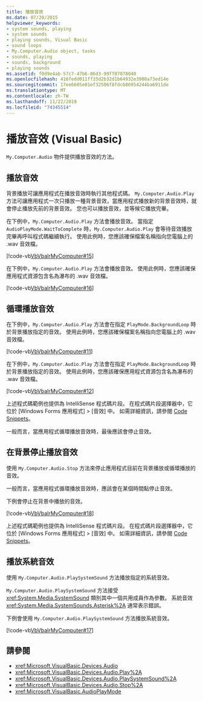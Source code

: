 ```yaml
---
title: 播放音效
ms.date: 07/20/2015
helpviewer_keywords:
- system sounds, playing
- system sounds
- playing sounds, Visual Basic
- sound loops
- My.Computer.Audio object, tasks
- sounds, playing
- sounds, background
- playing sounds
ms.assetid: f0d9e4ab-57c7-47b6-86d3-99ff07078040
ms.openlocfilehash: 416fedd011ff35d2b32d1b64932e3908a73ed14e
ms.sourcegitcommit: 17ee6605e01ef32506f8fdc686954244ba6911de
ms.translationtype: MT
ms.contentlocale: zh-TW
ms.lasthandoff: 11/22/2019
ms.locfileid: "74345514"
---
```

# <a name="playing-sounds-visual-basic"></a>播放音效 (Visual Basic)

`My.Computer.Audio` 物件提供播放音效的方法。  
  
## <a name="playing-sounds"></a>播放音效  

 背景播放可讓應用程式在播放音效時執行其他程式碼。 `My.Computer.Audio.Play` 方法可讓應用程式一次只播放一種背景音效，當應用程式播放新的背景音效時，就會停止播放先前的背景音效。 您也可以播放音效，並等候它播放完畢。  
  
 在下例中，`My.Computer.Audio.Play` 方法會播放音效。 當指定 `AudioPlayMode.WaitToComplete` 時，`My.Computer.Audio.Play` 會等待音效播放完畢再呼叫程式碼繼續執行。 使用此例時，您應該確保檔案名稱指向您電腦上的 .wav 音效檔。  
  
 [!code-vb[VbVbalrMyComputer#15](~/samples/snippets/visualbasic/VS_Snippets_VBCSharp/VbVbalrMyComputer/VB/Class1.vb#15)]  
  
 在下例中，`My.Computer.Audio.Play` 方法會播放音效。 使用此例時，您應該確保應用程式資源包含名為瀑布的 .wav 音效檔。  
  
 [!code-vb[VbVbalrMyComputer#16](~/samples/snippets/visualbasic/VS_Snippets_VBCSharp/VbVbalrMyComputer/VB/Class1.vb#16)]  
  
## <a name="playing-looping-sounds"></a>循環播放音效  

 在下例中，`My.Computer.Audio.Play` 方法會在指定 `PlayMode.BackgroundLoop` 時於背景播放指定的音效。 使用此例時，您應該確保檔案名稱指向您電腦上的 .wav 音效檔。  
  
 [!code-vb[VbVbalrMyComputer#11](~/samples/snippets/visualbasic/VS_Snippets_VBCSharp/VbVbalrMyComputer/VB/Class1.vb#11)]  
  
 在下例中，`My.Computer.Audio.Play` 方法會在指定 `PlayMode.BackgroundLoop` 時於背景播放指定的音效。 使用此例時，您應該確保應用程式資源包含名為瀑布的 .wav 音效檔。  
  
 [!code-vb[VbVbalrMyComputer#12](~/samples/snippets/visualbasic/VS_Snippets_VBCSharp/VbVbalrMyComputer/VB/Class1.vb#12)]  
  
 上述程式碼範例也提供為 IntelliSense 程式碼片段。 在程式碼片段選擇器中，它位於 [Windows Forms 應用程式] > [音效] 中。 如需詳細資訊，請參閱 [Code Snippets](/visualstudio/ide/code-snippets)。  
  
 一般而言，當應用程式循環播放音效時，最後應該會停止音效。  
  
## <a name="stopping-the-playing-of-sounds-in-the-background"></a>在背景停止播放音效  

 使用 `My.Computer.Audio.Stop` 方法來停止應用程式目前在背景播放或循環播放的音效。  
  
 一般而言，當應用程式循環播放音效時，應該會在某個時間點停止音效。  
  
 下例會停止在背景中播放的音效。  
  
 [!code-vb[VbVbalrMyComputer#18](~/samples/snippets/visualbasic/VS_Snippets_VBCSharp/VbVbalrMyComputer/VB/Class1.vb#18)]  
  
 上述程式碼範例也提供為 IntelliSense 程式碼片段。 在程式碼片段選擇器中，它位於 [Windows Forms 應用程式] > [音效] 中。 如需詳細資訊，請參閱 [Code Snippets](/visualstudio/ide/code-snippets)。  
  
## <a name="playing-system-sounds"></a>播放系統音效  

 使用 `My.Computer.Audio.PlaySystemSound` 方法播放指定的系統音效。  
  
 `My.Computer.Audio.PlaySystemSound` 方法接受 <xref:System.Media.SystemSound> 類別其中一個共用成員作為參數。 系統音效 <xref:System.Media.SystemSounds.Asterisk%2A> 通常表示錯誤。  
  
 下例會使用 `My.Computer.Audio.PlaySystemSound` 方法播放系統音效。  
  
 [!code-vb[VbVbalrMyComputer#17](~/samples/snippets/visualbasic/VS_Snippets_VBCSharp/VbVbalrMyComputer/VB/Class1.vb#17)]  
  
## <a name="see-also"></a>請參閱

- <xref:Microsoft.VisualBasic.Devices.Audio>
- <xref:Microsoft.VisualBasic.Devices.Audio.Play%2A>
- <xref:Microsoft.VisualBasic.Devices.Audio.PlaySystemSound%2A>
- <xref:Microsoft.VisualBasic.Devices.Audio.Stop%2A>
- <xref:Microsoft.VisualBasic.AudioPlayMode>
